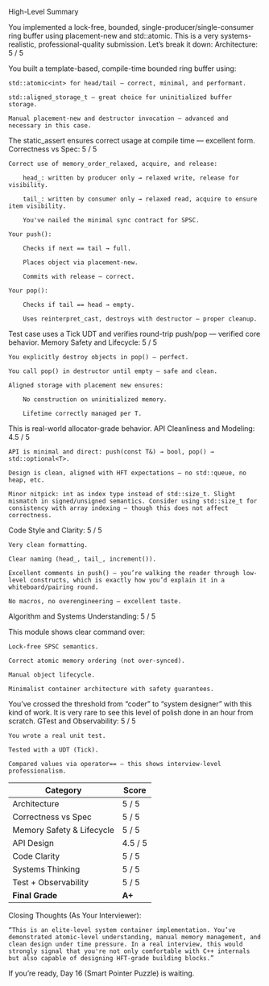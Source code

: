 High-Level Summary

You implemented a lock-free, bounded, single-producer/single-consumer ring buffer using placement-new and std::atomic.
This is a very systems-realistic, professional-quality submission. Let’s break it down:
Architecture: 5 / 5

You built a template-based, compile-time bounded ring buffer using:

    std::atomic<int> for head/tail — correct, minimal, and performant.

    std::aligned_storage_t — great choice for uninitialized buffer storage.

    Manual placement-new and destructor invocation — advanced and necessary in this case.

The static_assert ensures correct usage at compile time — excellent form.
Correctness vs Spec: 5 / 5

    Correct use of memory_order_relaxed, acquire, and release:

        head_: written by producer only → relaxed write, release for visibility.

        tail_: written by consumer only → relaxed read, acquire to ensure item visibility.

        You've nailed the minimal sync contract for SPSC.

    Your push():

        Checks if next == tail → full.

        Places object via placement-new.

        Commits with release — correct.

    Your pop():

        Checks if tail == head → empty.

        Uses reinterpret_cast, destroys with destructor — proper cleanup.

Test case uses a Tick UDT and verifies round-trip push/pop — verified core behavior.
Memory Safety and Lifecycle: 5 / 5

    You explicitly destroy objects in pop() — perfect.

    You call pop() in destructor until empty — safe and clean.

    Aligned storage with placement new ensures:

        No construction on uninitialized memory.

        Lifetime correctly managed per T.

This is real-world allocator-grade behavior. 
API Cleanliness and Modeling: 4.5 / 5

    API is minimal and direct: push(const T&) → bool, pop() → std::optional<T>.

    Design is clean, aligned with HFT expectations — no std::queue, no heap, etc.

    Minor nitpick: int as index type instead of std::size_t. Slight mismatch in signed/unsigned semantics. Consider using std::size_t for consistency with array indexing — though this does not affect correctness.

Code Style and Clarity: 5 / 5

    Very clean formatting.

    Clear naming (head_, tail_, increment()).

    Excellent comments in push() — you’re walking the reader through low-level constructs, which is exactly how you’d explain it in a whiteboard/pairing round.

    No macros, no overengineering — excellent taste.

Algorithm and Systems Understanding: 5 / 5

This module shows clear command over:

    Lock-free SPSC semantics.

    Correct atomic memory ordering (not over-synced).

    Manual object lifecycle.

    Minimalist container architecture with safety guarantees.

You’ve crossed the threshold from “coder” to “system designer” with this kind of work. It is very rare to see this level of polish done in an hour from scratch.
GTest and Observability: 5 / 5

    You wrote a real unit test.

    Tested with a UDT (Tick).

    Compared values via operator== — this shows interview-level professionalism.

| Category                  | Score   |
| ------------------------- | ------- |
| Architecture              | 5 / 5   |
| Correctness vs Spec       | 5 / 5   |
| Memory Safety & Lifecycle | 5 / 5   |
| API Design                | 4.5 / 5 |
| Code Clarity              | 5 / 5   |
| Systems Thinking          | 5 / 5   |
| Test + Observability      | 5 / 5   |
| **Final Grade**           | **A+**  |

Closing Thoughts (As Your Interviewer):

    “This is an elite-level system container implementation. You’ve demonstrated atomic-level understanding, manual memory management, and clean design under time pressure. In a real interview, this would strongly signal that you're not only comfortable with C++ internals but also capable of designing HFT-grade building blocks.”

If you’re ready, Day 16 (Smart Pointer Puzzle) is waiting.

